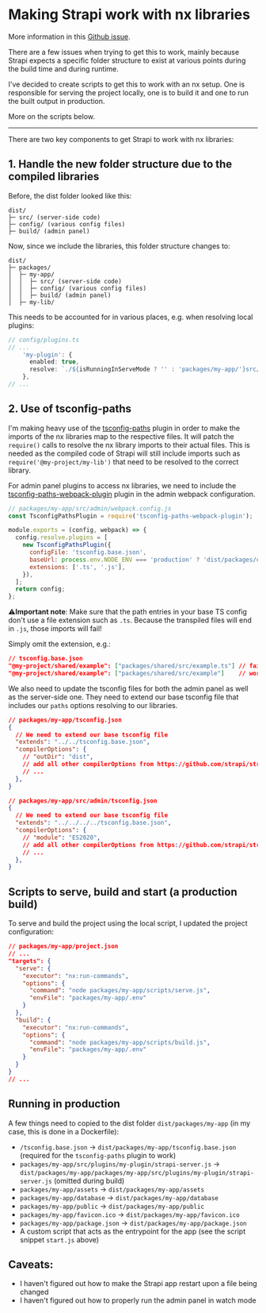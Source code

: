 # Making Strapi work with nx libraries

More information in this [Github issue](https://github.com/TriPSs/nx-extend/issues/49).

There are a few issues when trying to get this to work, mainly because Strapi expects a specific folder structure to exist at various points during the build time and during runtime.

I've decided to create scripts to get this to work with an nx setup.
One is responsible for serving the project locally, one is to build it and one to run the built output in production.

More on the scripts below.

---

There are two key components to get Strapi to work with nx libraries:

## 1. Handle the new folder structure due to the compiled libraries

Before, the dist folder looked like this:
```
dist/
├─ src/ (server-side code)
├─ config/ (various config files)
├─ build/ (admin panel)
```

Now, since we include the libraries, this folder structure changes to:
```
dist/
├─ packages/
│  ├─ my-app/
│  │  ├─ src/ (server-side code)
│  │  ├─ config/ (various config files)
│  │  ├─ build/ (admin panel)
│  ├─ my-lib/
```

This needs to be accounted for in various places, e.g. when resolving local plugins:

```ts
// config/plugins.ts
// ...
    'my-plugin': {
      enabled: true,
      resolve: `./${isRunningInServeMode ? '' : 'packages/my-app/'}src/plugins/my-plugin`,
    },
// ...
```


## 2. Use of tsconfig-paths

I'm making heavy use of the [tsconfig-paths](https://www.npmjs.com/package/tsconfig-paths) plugin in order to make the imports of the nx libraries map to the respective files.
It will patch the `require()` calls to resolve the nx library imports to their actual files. This is needed as the compiled code of Strapi will still include imports such as `require('@my-project/my-lib')` that need to be resolved to the correct library.

For admin panel plugins to access nx libraries, we need to include the [tsconfig-paths-webpack-plugin](https://www.npmjs.com/package/tsconfig-paths-webpack-plugin) plugin in the admin webpack configuration.

```js
// packages/my-app/src/admin/webpack.config.js
const TsconfigPathsPlugin = require('tsconfig-paths-webpack-plugin');

module.exports = (config, webpack) => {
  config.resolve.plugins = [
    new TsconfigPathsPlugin({
      configFile: 'tsconfig.base.json',
      baseUrl: process.env.NODE_ENV === 'production' ? 'dist/packages/cms' : 'packages/cms/dist',
      extensions: ['.ts', '.js'],
    }),
  ];
  return config;
};
```

⚠️**Important note**: Make sure that the path entries in your base TS config don't use a file extension such as `.ts`. Because the transpiled files will end in `.js`, those imports will fail!

Simply omit the extension, e.g.:
```json
// tsconfig.base.json
"@my-project/shared/example": ["packages/shared/src/example.ts"] // fails
"@my-project/shared/example": ["packages/shared/src/example"]    // works
```

We also need to update the tsconfig files for both the admin panel as well as the server-side one.
They need to extend our base tsconfig file that includes our `paths` options resolving to our libraries.

```json
// packages/my-app/tsconfig.json
{
  // We need to extend our base tsconfig file
  "extends": "../../tsconfig.base.json",
  "compilerOptions": {
    // "outDir": "dist",
    // add all other compilerOptions from https://github.com/strapi/strapi/blob/main/packages/utils/typescript/tsconfigs/server.json
    // ...
  },
}
```
```json
// packages/my-app/src/admin/tsconfig.json
{
  // We need to extend our base tsconfig file
  "extends": "../../../../tsconfig.base.json",
  "compilerOptions": {
    // "module": "ES2020",
    // add all other compilerOptions from https://github.com/strapi/strapi/blob/main/packages/utils/typescript/tsconfigs/admin.json
    // ...
  },
}
```

## Scripts to serve, build and start (a production build)

To serve and build the project using the local script, I updated the project configuration:
```json
// packages/my-app/project.json
// ...
"targets": {
  "serve": {
    "executor": "nx:run-commands",
    "options": {
      "command": "node packages/my-app/scripts/serve.js",
      "envFile": "packages/my-app/.env"
    }
  },
  "build": {
    "executor": "nx:run-commands",
    "options": {
      "command": "node packages/my-app/scripts/build.js",
      "envFile": "packages/my-app/.env"
    }
  }
}
// ...
```

## Running in production

A few things need to copied to the dist folder `dist/packages/my-app` (in my case, this is done in a Dockerfile):
- `/tsconfig.base.json` -> `dist/packages/my-app/tsconfig.base.json` (required for the `tsconfig-paths` plugin to work)
- `packages/my-app/src/plugins/my-plugin/strapi-server.js` -> `dist/packages/my-app/packages/my-app/src/plugins/my-plugin/strapi-server.js` (omitted during build)
- `packages/my-app/assets` -> `dist/packages/my-app/assets`
- `packages/my-app/database` -> `dist/packages/my-app/database`
- `packages/my-app/public` -> `dist/packages/my-app/public`
- `packages/my-app/favicon.ico` -> `dist/packages/my-app/favicon.ico`
- `packages/my-app/package.json` -> `dist/packages/my-app/package.json`
- A custom script that acts as the entrypoint for the app (see the script snippet `start.js` above)


## Caveats:
- I haven't figured out how to make the Strapi app restart upon a file being changed
- I haven't figured out how to properly run the admin panel in watch mode

